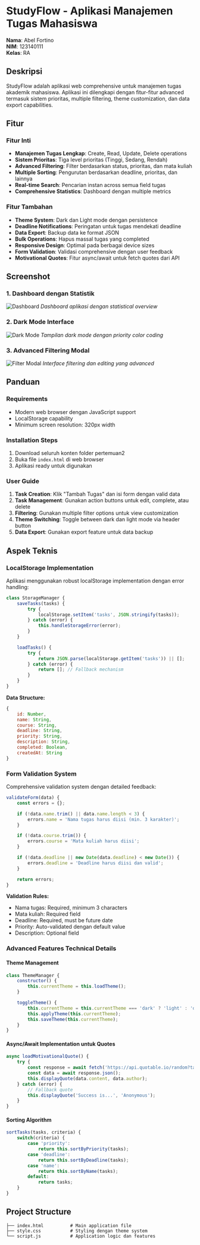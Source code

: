 # StudyFlow - Aplikasi Manajemen Tugas Mahasiswa

**Nama**: Abel Fortino  
**NIM**: 123140111  
**Kelas**: RA

## Deskripsi
StudyFlow adalah aplikasi web comprehensive untuk manajemen tugas akademik mahasiswa. Aplikasi ini dilengkapi dengan fitur-fitur advanced termasuk sistem prioritas, multiple filtering, theme customization, dan data export capabilities.

## Fitur

### Fitur Inti
- **Manajemen Tugas Lengkap**: Create, Read, Update, Delete operations
- **Sistem Prioritas**: Tiga level prioritas (Tinggi, Sedang, Rendah)
- **Advanced Filtering**: Filter berdasarkan status, prioritas, dan mata kuliah
- **Multiple Sorting**: Pengurutan berdasarkan deadline, prioritas, dan lainnya
- **Real-time Search**: Pencarian instan across semua field tugas
- **Comprehensive Statistics**: Dashboard dengan multiple metrics

### Fitur Tambahan
- **Theme System**: Dark dan Light mode dengan persistence
- **Deadline Notifications**: Peringatan untuk tugas mendekati deadline
- **Data Export**: Backup data ke format JSON
- **Bulk Operations**: Hapus massal tugas yang completed
- **Responsive Design**: Optimal pada berbagai device sizes
- **Form Validation**: Validasi comprehensive dengan user feedback
- **Motivational Quotes**: Fitur async/await untuk fetch quotes dari API

## Screenshot

### 1. Dashboard dengan Statistik
![Dashboard](screenshots/dashboard.PNG)
*Dashboard aplikasi dengan statistical overview*

### 2. Dark Mode Interface
![Dark Mode](screenshots/darkmode.PNG)
*Tampilan dark mode dengan priority color coding*

### 3. Advanced Filtering Modal
![Filter Modal](screenshots/filtering.PNG)
*Interface filtering dan editing yang advanced*

## Panduan

### Requirements
- Modern web browser dengan JavaScript support
- LocalStorage capability
- Minimum screen resolution: 320px width

### Installation Steps
1. Download seluruh konten folder pertemuan2
2. Buka file `index.html` di web browser
3. Aplikasi ready untuk digunakan

### User Guide
1. **Task Creation**: Klik "Tambah Tugas" dan isi form dengan valid data
2. **Task Management**: Gunakan action buttons untuk edit, complete, atau delete
3. **Filtering**: Gunakan multiple filter options untuk view customization
4. **Theme Switching**: Toggle between dark dan light mode via header button
5. **Data Export**: Gunakan export feature untuk data backup

## Aspek Teknis

### LocalStorage Implementation
Aplikasi menggunakan robust localStorage implementation dengan error handling:

```javascript
class StorageManager {
    saveTasks(tasks) {
        try {
            localStorage.setItem('tasks', JSON.stringify(tasks));
        } catch (error) {
            this.handleStorageError(error);
        }
    }

    loadTasks() {
        try {
            return JSON.parse(localStorage.getItem('tasks')) || [];
        } catch (error) {
            return []; // Fallback mechanism
        }
    }
}
```

**Data Structure:**
```javascript
{
    id: Number,
    name: String,
    course: String,
    deadline: String,
    priority: String,
    description: String,
    completed: Boolean,
    createdAt: String
}
```

### Form Validation System
Comprehensive validation system dengan detailed feedback:

```javascript
validateForm(data) {
    const errors = {};

    if (!data.name.trim() || data.name.length < 3) {
        errors.name = 'Nama tugas harus diisi (min. 3 karakter)';
    }

    if (!data.course.trim()) {
        errors.course = 'Mata kuliah harus diisi';
    }

    if (!data.deadline || new Date(data.deadline) < new Date()) {
        errors.deadline = 'Deadline harus diisi dan valid';
    }

    return errors;
}
```

**Validation Rules:**
- Nama tugas: Required, minimum 3 characters
- Mata kuliah: Required field
- Deadline: Required, must be future date
- Priority: Auto-validated dengan default value
- Description: Optional field

### Advanced Features Technical Details

#### Theme Management
```javascript
class ThemeManager {
    constructor() {
        this.currentTheme = this.loadTheme();
    }

    toggleTheme() {
        this.currentTheme = this.currentTheme === 'dark' ? 'light' : 'dark';
        this.applyTheme(this.currentTheme);
        this.saveTheme(this.currentTheme);
    }
}
```

#### Async/Await Implementation untuk Quotes
```javascript
async loadMotivationalQuote() {
    try {
        const response = await fetch('https://api.quotable.io/random?tags=inspirational');
        const data = await response.json();
        this.displayQuote(data.content, data.author);
    } catch (error) {
        // Fallback quote
        this.displayQuote('Success is...', 'Anonymous');
    }
}
```

#### Sorting Algorithm
```javascript
sortTasks(tasks, criteria) {
    switch(criteria) {
        case 'priority':
            return this.sortByPriority(tasks);
        case 'deadline':
            return this.sortByDeadline(tasks);
        case 'name':
            return this.sortByName(tasks);
        default:
            return tasks;
    }
}
```

## Project Structure
```
├── index.html          # Main application file
├── style.css           # Styling dengan theme system
└── script.js           # Application logic dan features
